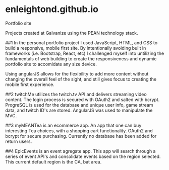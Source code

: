 # enleightond.github.io
Portfolio site

Projects created at Galvanize using the PEAN technology stack. 

##1 In the personal portfolio project I used JavaScript, HTML, and CSS to build a responsive, mobile first site. 
By intentionally avoiding built in frameworks (i.e. Bootstrap, React, etc) I challenged myself into untilizing the fundamentals of web building to create the responsiveness and dynamic portfolio site to accomidate any size device. 

Using angularJS allows for the flexibility to add more content without changing the overall feel of the sight, and still gives focus to creating the mobile first experience.   

##2 twitchMe utilizes the twitch.tv API and delivers streaming video content. 
The login process is secured with OAuth2 and salted with bcrypt.
ProgreSQL is used for the database and unique user info, game stream data, and twitch ID's are stored.
AngularJS was used to manipulate the MVC.

##3 myMEANTea is an ecommerce app.
An app that one can buy interesting Tea choices, with a shopping cart functionality. OAuth2 and bcrypt for secure purchasing. Currently no database has been added for return users.
 

##4 EpicEvents is an event agregate app. 
This app will search through a series of event API's and consolidate events based on the region selected. This current default region is the CA, bat area. 
